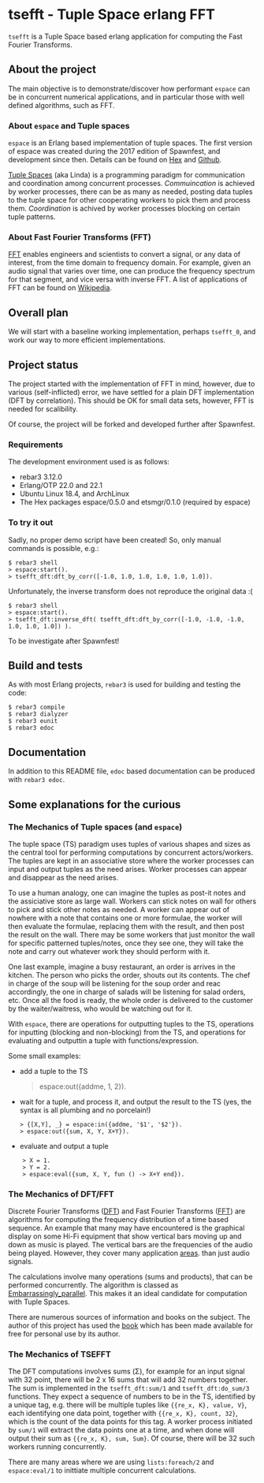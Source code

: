 # tsefft - Tuple Space erlang FFT

`tsefft` is a Tuple Space based erlang application for computing the
Fast Fourier Transforms.

## About the project

The main objective is to demonstrate/discover how performant `espace`
can be in concurrent numerical applications, and in particular those
with well defined algorithms, such as FFT.

### About `espace` and Tuple spaces

`espace` is an Erlang based implementation of tuple spaces. The first
version of espace was created during the 2017 edition of Spawnfest,
and development since then. Details can be found on
[Hex](https://hex.pm/packages/espace) and
[Github](https://github.com/fredyouhanaie/espace).

[Tuple Spaces](https://en.wikipedia.org/wiki/Tuple_space) (aka Linda)
is a programming paradigm for communication and coordination among
concurrent processes.  _Commuincation_ is achieved by worker
processes, there can be as many as needed, posting data tuples to the
tuple space for other cooperating workers to pick them and process
them.  _Coordination_ is achived by worker processes blocking on
certain tuple patterns.

### About Fast Fourier Transforms (FFT)

[FFT](https://en.wikipedia.org/wiki/Fast_Fourier_transform) enables
engineers and scientists to convert a signal, or any data of interest,
from the time domain to frequency domain. For example, given an audio
signal that varies over time, one can produce the frequency spectrum
for that segment, and vice versa with inverse FFT. A list of
applications of FFT can be found on
[Wikipedia](https://en.wikipedia.org/wiki/Discrete_Fourier_transform#Applications).

## Overall plan

We will start with a baseline working implementation, perhaps
`tsefft_0`, and work our way to more efficient implementations.

## Project status

The project started with the implementation of FFT in mind, however,
due to various (self-inflicted) error, we have settled for a plain DFT
implementation (DFT by correlation). This should be OK for small data
sets, however, FFT is needed for scalibility.

Of course, the project will be forked and developed further after
Spawnfest.

### Requirements

The development environment used is as follows:

* rebar3 3.12.0
* Erlang/OTP 22.0 and 22.1
* Ubuntu Linux 18.4, and ArchLinux
* The Hex packages espace/0.5.0 and etsmgr/0.1.0 (required by espace)

### To try it out

Sadly, no proper demo script have been created! So, only manual
commands is possible, e.g.:

```
$ rebar3 shell
> espace:start().
> tsefft_dft:dft_by_corr([-1.0, 1.0, 1.0, 1.0, 1.0, 1.0]).
```

Unfortunately, the inverse transform does not reproduce the original data :(

```
$ rebar3 shell
> espace:start().
> tsefft_dft:inverse_dft( tsefft_dft:dft_by_corr([-1.0, -1.0, -1.0, 1.0, 1.0, 1.0]) ).
```

To be investigate after Spawnfest!

## Build and tests

As with most Erlang projects, `rebar3` is used for building and
testing the code:

    $ rebar3 compile
	$ rebar3 dialyzer
	$ rebar3 eunit
	$ rebar3 edoc

## Documentation

In addition to this README file, `edoc` based documentation can be
produced with `rebar3 edoc`.

## Some explanations for the curious

### The Mechanics of Tuple spaces (and `espace`)

The tuple space (TS) paradigm uses tuples of various shapes and sizes
as the central tool for performing computations by concurrent
actors/workers. The tuples are kept in an associative store where the
worker processes can input and output tuples as the need
arises. Worker processes can appear and disappear as the need arises.

To use a human analogy, one can imagine the tuples as post-it notes
and the assiciative store as large wall. Workers can stick notes on
wall for others to pick and stick other notes as needed. A worker can
appear out of nowhere with a note that contains one or more formulae,
the worker will then evaluate the formulae, replacing them with the
result, and then post the result on the wall. There may be some
workers that just monitor the wall for specific patterned
tuples/notes, once they see one, they will take the note and carry out
whatever work they should perform with it.

One last example, imagine a busy restaurant, an order is arrives in
the kitchen. The person who picks the order, shouts out its
contents. The chef in charge of the soup will be listening for the
soup order and reac accordingly, the one in charge of salads will be
listening for salad orders, etc. Once all the food is ready, the whole
order is delivered to the customer by the waiter/waitress, who would
be watching out for it.

With `espace`, there are operations for outputting tuples to the TS,
operations for inputting (blocking and non-blocking) from the TS, and
operations for evaluating and outputtin a tuple with
functions/expression.

Some small examples:

* add a tuple to the TS

	> espace:out({addme, 1, 2}).
  
* wait for a tuple, and process it, and output the result to the TS
  (yes, the syntax is all plumbing and no porcelain!)
  
	  > {[X,Y], _} = espace:in({addme, '$1', '$2'}).
	  > espace:out({sum, X, Y, X+Y}).

* evaluate and output a tuple

```
	> X = 1.
	> Y = 2.
	> espace:eval({sum, X, Y, fun () -> X+Y end}).
```


### The Mechanics of DFT/FFT

Discrete Fourier Transforms
([DFT](https://en.wikipedia.org/wiki/Discrete_Fourier_transform)) and
Fast Fourier Transforms
([FFT](https://en.wikipedia.org/wiki/Fast_Fourier_transform)) are
algorithms for computing the frequency distribution of a time based
sequence. An example that many may have encountered is the graphical
display on some Hi-Fi equipment that show vertical bars moving up and
down as music is played. The vertical bars are the frequencies of the
audio being played. However, they cover many application
[areas](https://en.wikipedia.org/wiki/Discrete_Fourier_transform#Applications).
than just audio signals.

The calculations involve many operations (sums and products), that can
be performed concurrently. The algorithm is classed as
[Embarrassingly_parallel](https://en.wikipedia.org/wiki/Embarrassingly_parallel).
This makes it an ideal candidate for computation with Tuple Spaces.

There are numerous sources of information and books on the
subject. The author of this project has used the
[book](http://www.dspguide.com/pdfbook.htm) which has been made
available for free for personal use by its author.

### The Mechanics of TSEFFT

The DFT computations involves sums (&Sigma;), for example for an input
signal with 32 point, there will be 2 x 16 sums that will add 32
numbers together. The sum is implemented in the `tsefft_dft:sum/1` and
`tsefft_dft:do_sum/3` functions. They expect a sequence of numbers to
be in the TS, identified by a unique tag, e.g. there will be multiple
tuples like `{{re_x, K}, value, V}`, each identifying one data point,
together with `{{re_x, K}, count, 32}`, which is the count of the data
points for this tag. A worker process initiated by `sum/1` will
extract the data points one at a time, and when done will output their
sum as `{{re_x, K}, sum, Sum}`. Of course, there will be 32 such
workers running concurrently.

There are many areas where we are using `lists:foreach/2` and
`espace:eval/1` to inittiate multiple concurrent calculations.
